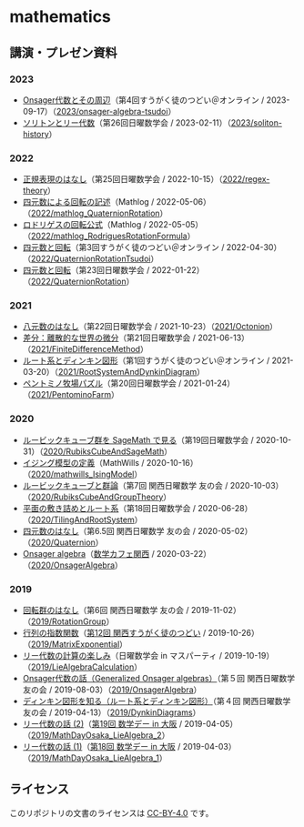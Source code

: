 # mathematics

## 講演・プレゼン資料

### 2023

- [Onsager代数とその周辺](https://www.docswell.com/s/usami-k/Z9892J-onsager-algebra-tsudoi)（第4回すうがく徒のつどい＠オンライン / 2023-09-17）（[2023/onsager-algebra-tsudoi](2023/onsager-algebra-tsudoi)）
- [ソリトンとリー代数](https://www.docswell.com/s/usami-k/5JLENN-soliton-history)（第26回日曜数学会 / 2023-02-11）（[2023/soliton-history](2023/soliton-history)）

### 2022

- [正規表現のはなし](https://www.docswell.com/s/usami-k/Z389Q2-regex-theory)（第25回日曜数学会 / 2022-10-15）（[2022/regex-theory](2022/regex-theory)）
- [四元数による回転の記述](https://mathlog.info/articles/3197)（Mathlog / 2022-05-06）（[2022/mathlog_QuaternionRotation](2022/mathlog_QuaternionRotation)）
- [ロドリゲスの回転公式](https://mathlog.info/articles/3190)（Mathlog / 2022-05-05）（[2022/mathlog_RodriguesRotationFormula](2022/mathlog_RodriguesRotationFormula)）
- [四元数と回転](https://www.docswell.com/s/usami-k/KQ8EJY-quaternion-rotation-tsudoi)（第3回すうがく徒のつどい＠オンライン / 2022-04-30）（[2022/QuaternionRotationTsudoi](2022/QuaternionRotationTsudoi)）
- [四元数と回転](https://www.docswell.com/s/usami-k/K8G9EX-quaternion-rotation)（第23回日曜数学会 / 2022-01-22）（[2022/QuaternionRotation](2022/QuaternionRotation)）

### 2021

- [八元数のはなし](https://speakerdeck.com/usamik26/octonion)（第22回日曜数学会 / 2021-10-23）（[2021/Octonion](2021/Octonion)）
- [差分：離散的な世界の微分](https://speakerdeck.com/usamik26/finite-difference-method)（第21回日曜数学会 / 2021-06-13）（[2021/FiniteDifferenceMethod](2021/FiniteDifferenceMethod)）
- [ルート系とディンキン図形](https://speakerdeck.com/usamik26/root-system-and-dynkin-diagram)（第1回すうがく徒のつどい＠オンライン / 2021-03-20）（[2021/RootSystemAndDynkinDiagram](2021/RootSystemAndDynkinDiagram)）
- [ペントミノ牧場パズル](https://speakerdeck.com/usamik26/pentomino-farm)（第20回日曜数学会 / 2021-01-24）（[2021/PentominoFarm](2021/PentominoFarm)）

### 2020

- [ルービックキューブ群を SageMath で見る](https://speakerdeck.com/usamik26/rubiks-cube-and-sagemath)（第19回日曜数学会 / 2020-10-31）（[2020/RubiksCubeAndSageMath](2020/RubiksCubeAndSageMath)）
- [イジング模型の定義](https://www.mathwills.com/posts/94)（MathWills / 2020-10-16）（[2020/mathwills_IsingModel](2020/mathwills_IsingModel)）
- [ルービックキューブと群論](https://speakerdeck.com/usamik26/rubik-cube-and-group-theory)（第7回 関西日曜数学 友の会 / 2020-10-03）（[2020/RubiksCubeAndGroupTheory](2020/RubiksCubeAndGroupTheory)）
- [平面の敷き詰めとルート系](https://speakerdeck.com/usamik26/tiling-and-root-system)（第18回日曜数学会 / 2020-06-28）（[2020/TilingAndRootSystem](2020/TilingAndRootSystem)）
- [四元数のはなし](https://speakerdeck.com/usamik26/quaternion)（第6.5回 関西日曜数学 友の会 / 2020-05-02）（[2020/Quaternion](2020/Quaternion)）
- [Onsager algebra](2020/OnsagerAlgebra/Onsager%20algebra.pdf)（[数学カフェ関西](https://usami-k.hatenadiary.jp/entry/2020/03/22/215921) / 2020-03-22）（[2020/OnsagerAlgebra](2020/OnsagerAlgebra)）

### 2019

- [回転群のはなし](https://speakerdeck.com/usamik26/rotation-group)（第6回 関西日曜数学 友の会 / 2019-11-02）（[2019/RotationGroup](2019/RotationGroup)）
- [行列の指数関数](2019/MatrixExponential/MatrixExponential.pdf)（[第12回 関西すうがく徒のつどい](https://kansaimath.tenasaku.com/?page_id=1595) / 2019-10-26）（[2019/MatrixExponential](2019/MatrixExponential)）
- [リー代数の計算の楽しみ](https://speakerdeck.com/usamik26/lie-algebra-calculation)（日曜数学会 in マスパーティ / 2019-10-19）（[2019/LieAlgebraCalculation](2019/LieAlgebraCalculation)）
- [Onsager代数の話（Generalized Onsager algebras）](https://speakerdeck.com/usamik26/generalized-onsager-algebras)（第５回 関西日曜数学 友の会 / 2019-08-03）（[2019/OnsagerAlgebra](2019/OnsagerAlgebra)）
- [ディンキン図形を知る（ルート系とディンキン図形）](https://speakerdeck.com/usamik26/dynkin-diagrams)（第４回 関西日曜数学 友の会 / 2019-04-13）（[2019/DynkinDiagrams](2019/DynkinDiagrams)）
- [リー代数の話 (2)](2019/MathDayOsaka_LieAlgebra_2/MathDayOsaka_LieAlgebra_2.pdf)（[第19回 数学デー in 大阪](https://osaka-dtc.connpass.com/event/126201/) / 2019-04-05）（[2019/MathDayOsaka_LieAlgebra_2](2019/MathDayOsaka_LieAlgebra_2)）
- [リー代数の話 (1)](2019/MathDayOsaka_LieAlgebra_1/MathDayOsaka_LieAlgebra_1.pdf)（[第18回 数学デー in 大阪](https://osaka-dtc.connpass.com/event/126200/) / 2019-04-03）（[2019/MathDayOsaka_LieAlgebra_1](2019/MathDayOsaka_LieAlgebra_1)）

## ライセンス

このリポジトリの文書のライセンスは [CC-BY-4.0](https://creativecommons.org/licenses/by/4.0/deed.ja) です。

